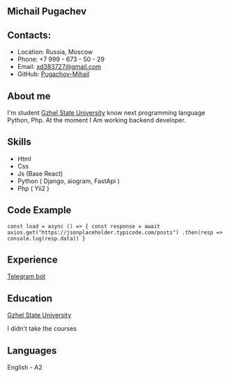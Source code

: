 ## Michail Pugachev 

## Contacts:

* Location: Russia, Moscow 
* Phone: +7 999 - 673 - 50 - 29 
* Email: xd383727@gmail.com
* GitHub: [Pugachov-Mihail](https://github.com/Pugachov-Mihail)


## About me


I'm student [Gzhel State University](http://www.art-gzhel.ru/) know next programming language Python, Php. At the moment I Am working backend developer. 


## Skills


* Html
* Css 
* Js (Base React)
* Python ( Django, aiogram, FastApi )
* Php ( Yii2 ) 


## Code Example


``const load = async () => {
   const response = await axios.get("https://jsonplaceholder.typicode.com/posts")
   .then(resp => console.log(resp.data))
}``
## Experience


[Telegram bot](https://github.com/Pugachov-Mihail/messegeBot)


## Education


[Gzhel State University](http://www.art-gzhel.ru/)

I didn't take the courses


## Languages


English - A2

